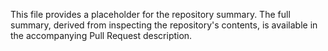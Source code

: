 This file provides a placeholder for the repository summary. The full summary, derived from inspecting the repository's contents, is available in the accompanying Pull Request description.
